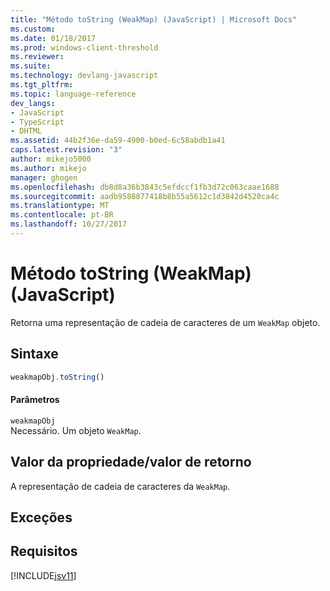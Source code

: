 ```yaml
---
title: "Método toString (WeakMap) (JavaScript) | Microsoft Docs"
ms.custom: 
ms.date: 01/18/2017
ms.prod: windows-client-threshold
ms.reviewer: 
ms.suite: 
ms.technology: devlang-javascript
ms.tgt_pltfrm: 
ms.topic: language-reference
dev_langs:
- JavaScript
- TypeScript
- DHTML
ms.assetid: 44b2f36e-da59-4900-b0ed-6c58abdb1a41
caps.latest.revision: "3"
author: mikejo5000
ms.author: mikejo
manager: ghogen
ms.openlocfilehash: db8d8a36b3843c5efdccf1fb3d72c063caae1688
ms.sourcegitcommit: aadb9588877418b8b55a5612c1d3842d4520ca4c
ms.translationtype: MT
ms.contentlocale: pt-BR
ms.lasthandoff: 10/27/2017
---
```

# <a name="tostring-method-weakmap-javascript"></a>Método toString (WeakMap) (JavaScript)
Retorna uma representação de cadeia de caracteres de um `WeakMap` objeto.  
  
## <a name="syntax"></a>Sintaxe  
  
```JavaScript  
weakmapObj.toString()  
```  
  
#### <a name="parameters"></a>Parâmetros  
 `weakmapObj`  
 Necessário. Um objeto `WeakMap`.  
  
## <a name="property-valuereturn-value"></a>Valor da propriedade/valor de retorno  
 A representação de cadeia de caracteres da `WeakMap`.  
  
## <a name="exceptions"></a>Exceções  
  
## <a name="requirements"></a>Requisitos  
 [!INCLUDE[jsv11](../../javascript/reference/includes/jsv11-md.md)]